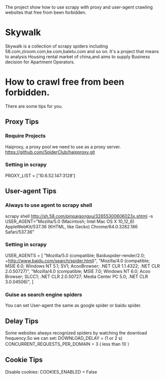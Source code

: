 The project show how to use scrapy with proxy and user-agent crawling websites that free from been forbidden.  

# Skywalk
Skywalk is a collection of scrapy spiders including 58.com,ziroom.com,ke.com,baletu.com and so on. It's a project that means to analysis Housing rental market of china,and aims to supply Business decision for Apartment Operators.

# How to crawl free from been forbidden.
There are some tips for you.

## Proxy Tips

### Require Projects  
Haiproxy, a proxy pool we need to use as a proxy server.
https://github.com/SpiderClub/haipproxy.git
### Setting in scrapy
PROXY_LIST = ['10.6.52.147:3128']

## User-agent Tips

### Always to use agent to scrapy shell
scrapy shell http://sh.58.com/pinpaigongyu/32655300606023x.shtml -s USER_AGENT="Mozilla/5.0 (Macintosh; Intel Mac OS X 10_12_6) AppleWebKit/537.36 (KHTML, like Gecko) Chrome/64.0.3282.186 Safari/537.36"
### Setting in scrapy
USER_AGENTS = [
    "Mozilla/5.0 (compatible; Baiduspider-render/2.0; +http://www.baidu.com/search/spider.html)",
    "Mozilla/4.0 (compatible; MSIE 6.0; Windows NT 5.1; SV1; AcooBrowser; .NET CLR 1.1.4322; .NET CLR 2.0.50727)",
    "Mozilla/4.0 (compatible; MSIE 7.0; Windows NT 6.0; Acoo Browser; SLCC1; .NET CLR 2.0.50727; Media Center PC 5.0; .NET CLR 3.0.04506)",
]
### Guise as search engine spiders
You can set User-agent the same as google spider or baidu spider.

## Delay Tips

Some websites always recognized spiders by watching the download frequency.So we can set:
DOWNLOAD_DELAY = (1 or 2 s)
CONCURRENT_REQUESTS_PER_DOMAIN = 3 ( less than 10 ）

## Cookie Tips
Disable cookies:
COOKIES_ENABLED = False
